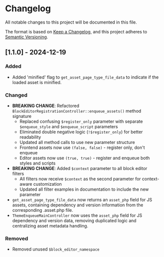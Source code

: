 # Changelog

All notable changes to this project will be documented in this file.

The format is based on [Keep a Changelog](https://keepachangelog.com/en/1.0.0/),
and this project adheres to [Semantic Versioning](https://semver.org/spec/v2.0.0.html).

## [1.1.0] - 2024-12-19

### Added
- Added 'minified' flag to `get_asset_page_type_file_data` to indicate if the loaded asset is minified.

### Changed
- **BREAKING CHANGE**: Refactored `BlockEditorRegistrationController::enqueue_assets()` method signature
  - Replaced confusing `$register_only` parameter with separate `$enqueue_style` and `$enqueue_script` parameters
  - Eliminated double negative logic (`!$register_only`) for better readability
  - Updated all method calls to use new parameter structure
  - Frontend assets now use `(false, false)` - register only, don't enqueue
  - Editor assets now use `(true, true)` - register and enqueue both styles and scripts
- **BREAKING CHANGE**: Added `$context` parameter to all block editor filters
  - All filters now receive `$context` as the second parameter for context-aware customization
  - Updated all filter examples in documentation to include the new parameter
- `get_asset_page_type_file_data` now returns an `asset_php` field for JS assets, containing dependency and version information from the corresponding .asset.php file.
- `ThemeEnqueueMainController` now uses the `asset_php` field for JS dependency and version data, removing duplicated logic and centralizing asset metadata handling.

### Removed
- Removed unused `$block_editor_namespace`